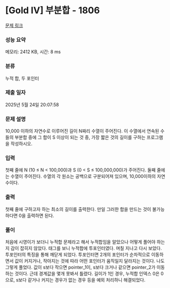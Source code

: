 # [Gold IV] 부분합 - 1806 

[문제 링크](https://www.acmicpc.net/problem/1806) 

### 성능 요약

메모리: 2412 KB, 시간: 8 ms

### 분류

누적 합, 두 포인터

### 제출 일자

2025년 5월 24일 20:07:58

### 문제 설명

<p>10,000 이하의 자연수로 이루어진 길이 N짜리 수열이 주어진다. 이 수열에서 연속된 수들의 부분합 중에 그 합이 S 이상이 되는 것 중, 가장 짧은 것의 길이를 구하는 프로그램을 작성하시오.</p>

### 입력 

 <p>첫째 줄에 N (10 ≤ N < 100,000)과 S (0 < S ≤ 100,000,000)가 주어진다. 둘째 줄에는 수열이 주어진다. 수열의 각 원소는 공백으로 구분되어져 있으며, 10,000이하의 자연수이다.</p>

### 출력 

 <p>첫째 줄에 구하고자 하는 최소의 길이를 출력한다. 만일 그러한 합을 만드는 것이 불가능하다면 0을 출력하면 된다.</p>

 ### 풀이 

 <p>처음에 시영이가 보더니 누적합 문제라고 해서 누적합임을 알았으나 어떻게 풀어야 하는지 감이 잡히지 않았다. 태그를 보니 누적합에 투포인터였다. 며칠 지나고 다시 보았다. 투포인터의 특징을 통해 깨닫게 되었다. 투포인터면 2개의 포인터가 순차적으로 이동하면서 값이 커지거나, 작아지는 것에 따라 어떤 포인터가 움직일지 달라지는 것이다. 나도 그렇게 풀었다. 값이 s보다 작으면 pointer_1이, s보다 크거나 같으면 pointer_2가 이동하는 것이다. 근데 경계값을 몇개 못봐서 틀렸다. 길이가 1인 경우, 누적합 인덱스 0은 0으로, s보다 같거나 커지는 경우가 없는 경우 등을 예외 처리하니 해결되었다.  </p>

